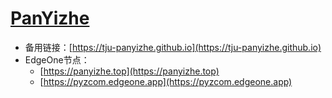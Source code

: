 # [PanYizhe](https://panyizhe.gitee.io)

- 备用链接：[https://tju-panyizhe.github.io](https://tju-panyizhe.github.io)
- EdgeOne节点：
  - [https://panyizhe.top](https://panyizhe.top)
  - [https://pyzcom.edgeone.app](https://pyzcom.edgeone.app)
